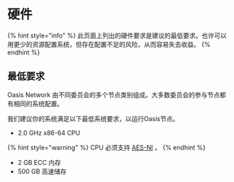 # 硬件

{% hint style="info" %}
此页面上列出的硬件要求是建议的最低要求。也许可以用更少的资源配置系统，但存在配置不足的风险，从而容易失去收益。
{% endhint %}

## 最低要求 <a id="suggested-minimum-configurations"></a>

Oasis Network 由不同委员会的多个节点类别组成。大多数委员会的参与节点都有相同的系统配置。

我们建议你的系统满足以下最低系统要求，以运行Oasis节点。

* 2.0 GHz x86-64 CPU

{% hint style="warning" %}
CPU 必须支持 [AES-NI](https://en.wikipedia.org/wiki/AES_instruction_set) 。
{% endhint %}

* 2 GB ECC 内存
* 500 GB 高速储存
